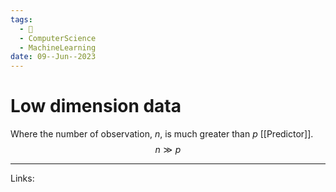 ```yaml
---
tags:
  - 🌱
  - ComputerScience
  - MachineLearning
date: 09--Jun--2023
---
```


# Low dimension data

Where the number of observation, $n$, is much greater than $p$ [[Predictor]].
$$n \gg p$$

---
Links: 
